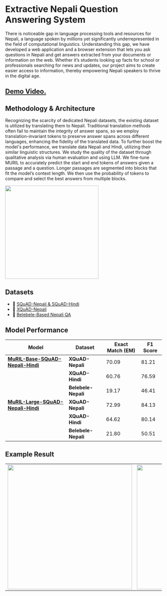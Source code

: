 # Extractive Nepali Question Answering System

There is noticeable gap in language processing tools and resources for Nepali, a language spoken by millions yet significantly underrepresented in the field of computational linguistics. Understanding this gap, we have developed a web application and a browser extension that lets you ask questions in Nepali and get answers extracted from your documents or information on the web. Whether it’s students looking up facts for school or professionals searching for news and updates, our project aims to create easier access to information, thereby empowering Nepali speakers to thrive in the digital age.

## [Demo Video.](https://youtu.be/aHDpSnkGzfE?feature=shared)

## Methodology & Architecture
Recognizing the scarcity of dedicated Nepali datasets, the existing dataset is utilized by translating them to Nepali. Traditional translation methods often fail to maintain the integrity of answer spans, so we employ translation-invariant tokens to preserve answer spans across different languages, enhancing the fidelity of the translated data. To further boost the model's performance, we translate data Nepali and Hindi, utilizing their similar linguistic structures. We study the quality of the dataset through qualitative analysis via human evaluation and using LLM. We fine-tune MURIL to accurately predict the start and end tokens of answers given a passage and a question. Longer passages are segmented into blocks that fit the model’s context length. We then use the probability of tokens to compare and select the best answers from multiple blocks.

<img src="https://github.com/Yunika-Bajracharya/Extractive-Nepali-QA/assets/60802409/8f0ab843-8986-4010-88d9-0bb664ea1a71" width="300">

## Datasets
  - 📂 [SQuAD-Nepali & SQuAD-Hindi](https://huggingface.co/datasets/suban244/squad_v1.1_np)
  - 📂 [XQuAD-Nepali](https://huggingface.co/datasets/Yunika/xquad-nepali)
  - 📂 [Belebele-Based Nepali QA](https://huggingface.co/datasets/Yunika/Nepali-QA)

## Model Performance

| Model  | Dataset                 | Exact Match (EM) | F1 Score |
|--------|-------------------------|------------------|----------|
| **[MuRIL-Base-SQuAD-Nepali-Hindi](https://huggingface.co/Yunika/muril-base-squad-np-hi)** | **XQuAD-Nepali**  | 70.09 | 81.21 |
|        | **XQuAD-Hindi**   | 60.76 | 76.59 |
|        | **Belebele-Nepali** | 19.17 | 46.41 |
| **[MuRIL-Large-SQuAD-Nepali-Hindi](https://huggingface.co/Yunika/muril-large-squad-np-hi)** | **XQuAD-Nepali**  | 72.99 | 84.13 |
|        | **XQuAD-Hindi**   | 64.62 | 80.14 |
|        | **Belebele-Nepali** | 21.80 | 50.51 |

## Example Result
<table>
  <tr>
    <td><img src="https://github.com/Yunika-Bajracharya/Extractive-Nepali-QA/assets/60802409/b341b4a2-15b4-458d-a45e-533e34328dec" width="400"></td>
    <td><img src="https://github.com/Yunika-Bajracharya/Extractive-Nepali-QA/assets/60802409/0c761a83-85d8-441f-9ea3-3aa649355228" width="400"></td>
  </tr>
</table>

